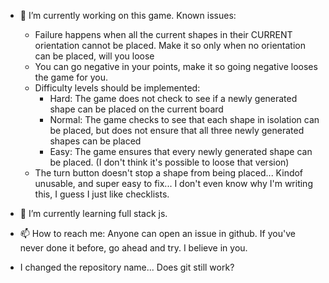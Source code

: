 
- 🔭 I’m currently working on this game. Known issues:
  - Failure happens when all the current shapes in their CURRENT orientation cannot be placed. Make it so only when no orientation can be placed, will you loose
  - You can go negative in your points, make it so going negative looses the game for you.
  - Difficulty levels should be implemented:
    - Hard: The game does not check to see if a newly generated shape can be placed on the current board
    - Normal: The game checks to see that each shape in isolation can be placed, but does not ensure that all three newly generated shapes can be placed
    - Easy: The game ensures that every newly generated shape can be placed. (I don't think it's possible to loose that version)
  - The turn button doesn't stop a shape from being placed... Kindof unusable, and super easy to fix... I don't even know why I'm writing this, I guess I just like checklists.
- 🌱 I’m currently learning full stack js.
- 📫 How to reach me: Anyone can open an issue in github. If you've never done it before, go ahead and try. I believe in you.

- I changed the repository name... Does git still work?